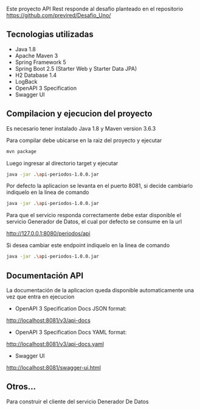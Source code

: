 Este proyecto API Rest responde al desafio planteado en el repositorio https://github.com/previred/Desafio_Uno/

## Tecnologias utilizadas

 - Java 1.8
 - Apache Maven 3
 - Spring Framework 5
 - Spring Boot 2.5 (Starter Web y Starter Data JPA)
 - H2 Database 1.4
 - LogBack
 - OpenAPI 3 Specification
 - Swagger UI


## Compilacion y ejecucion del proyecto

Es necesario tener instalado Java 1.8  y Maven version 3.6.3

Para compilar debe ubicarse en la raiz del proyecto y ejecutar

```bash
mvn package
```

Luego ingresar al directorio target y ejecutar

```bash
java -jar .\api-periodos-1.0.0.jar
```

Por defecto la aplicacion se levanta en el puerto 8081, si decide cambiarlo indiquelo en la linea de comando

```bash
java -jar .\api-periodos-1.0.0.jar
```

Para que el servicio responda correctamente debe estar disponible el servicio Generador de Datos, el cual por defecto se consume en la url 

<http://127.0.0.1:8080/periodos/api>

Si desea cambiar este endpoint indiquelo en la linea de comando

```bash
java -jar .\api-periodos-1.0.0.jar
```

## Documentación API

La documentación de la aplicacion queda disponible automaticamente una vez que entra en ejecucion

 - OpenAPI 3 Specification Docs JSON format:

<http://localhost:8081/v3/api-docs>

 - OpenAPI 3 Specification Docs YAML format:

<http://localhost:8081/v3/api-docs.yaml>

 - Swagger UI

<http://localhost:8081/swagger-ui.html>


## Otros...

Para construir el cliente del servicio Denerador De Datos

